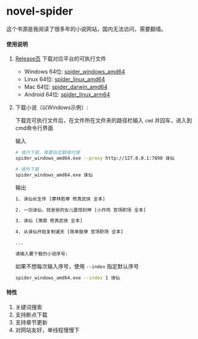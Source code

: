 # novel-spider

这个书源是我阅读了很多年的小说网站，国内无法访问，需要翻墙。

#### 使用说明

1. [Release页](https://github.com/cooolr/novel-spider/releases/tag/v1.3) 下载对应平台的可执行文件
    - Windows 64位: [spider_windows_amd64](https://github.com/cooolr/novel-spider/releases/download/v1.3/spider_windows_amd64.exe)
    - Linux 64位: [spider_linux_amd64](https://github.com/cooolr/novel-spider/releases/download/v1.3/spider_linux_amd64)
    - Mac 64位: [spider_darwin_amd64](https://github.com/cooolr/novel-spider/releases/download/v1.3/spider_darwin_amd64)
    - Android 64位: [spider_linux_arm64](https://github.com/cooolr/novel-spider/releases/download/v1.3/spider_linux_arm64)

2. 下载小说（以Windows示例）:

    下载完可执行文件后，在文件所在文件夹的路径栏输入 `cmd` 并回车，进入到cmd命令行界面

    输入
    ``` bash
    # 墙内下载，需要指定翻墙代理
    spider_windows_amd64.exe --proxy http://127.0.0.1:7890 诛仙

    # 墙外下载
    spider_windows_amd64.exe 诛仙
    ```

    输出
    ``` bash
    1. 诛仙长生传 [摩林若寒 修真武侠 全本]

    2. 一剑诛仙，找爸爸的女儿震惊封神 [小炸鸡 官场职场 全本]

    3. 诛仙 [萧鼎 修真武侠 全本]

    4. 从诛仙开始复制诸天 [简单旋律 官场职场 全本]

    ...

    请输入要下载的小说序号: 
    ```

    如果不想每次输入序号，使用 `--index` 指定默认序号
    ``` bash
    spider_windows_amd64.exe --index 1 诛仙
    ```

#### 特性

1. 关键词搜索
2. 支持断点下载
3. 支持章节更新
4. 对网站友好，单线程慢慢下
